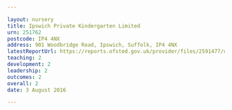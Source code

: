 ```yaml
---

layout: nursery
title: Ipswich Private Kindergarten Limited
urn: 251762
postcode: IP4 4NX
address: 901 Woodbridge Road, Ipswich, Suffolk, IP4 4NX
latestReportUrl: https://reports.ofsted.gov.uk/provider/files/2591477/urn/251762.pdf
teaching: 2
development: 2
leadership: 2
outcomes: 2
overall: 2
date: 3 August 2016

---
```

